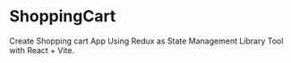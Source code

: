 # ShoppingCart
Create Shopping cart App Using Redux as State Management Library Tool with React + Vite.
